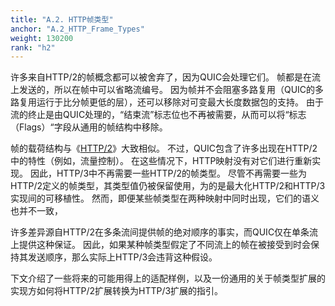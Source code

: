 ```yaml
---
title: "A.2. HTTP帧类型"
anchor: "A.2_HTTP_Frame_Types"
weight: 130200
rank: "h2"
---
```


许多来自HTTP/2的帧概念都可以被舍弃了，因为QUIC会处理它们。
帧都是在流上发送的，所以在帧中可以省略流编号。
因为帧并不会阻塞多路复用（QUIC的多路复用运行于比分帧更低的层），还可以移除对可变最大长度数据包的支持。
由于流的终止是由QUIC处理的，“结束流”标志位也不再被需要，从而可以将“标志（Flags）“字段从通用的帧结构中移除。

帧的载荷结构与《[HTTP/2]()》大致相似。
不过，QUIC包含了许多出现在HTTP/2中的特性（例如，流量控制）。
在这些情况下，HTTP映射没有对它们进行重新实现。
因此，HTTP/3中不再需要一些HTTP/2的帧类型。
尽管不再需要一些为HTTP/2定义的帧类型，其类型值仍被保留使用，为的是最大化HTTP/2和HTTP/3实现间的可移植性。
然而，即便某些帧类型在两种映射中同时出现，它们的语义也并不一致，

许多差异源自HTTP/2在多条流间提供帧的绝对顺序的事实，而QUIC仅在单条流上提供这种保证。
因此，如果某种帧类型假定了不同流上的帧在被接受到时会保持其发送顺序，那么实际上HTTP/3会违背这种假设。

下文介绍了一些将来的可能用得上的适配样例，以及一份通用的关于帧类型扩展的实现方如何将HTTP/2扩展转换为HTTP/3扩展的指引。
